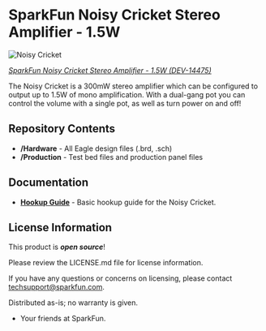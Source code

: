 SparkFun Noisy Cricket Stereo Amplifier - 1.5W
==========================================

![Noisy Cricket](https://cdn.sparkfun.com/assets/parts/1/2/5/2/0/14475-SparkFun_Noisy_Cricket_Stereo_Amplifier_-_1.5W-01.jpg)

[*SparkFun Noisy Cricket Stereo Amplifier - 1.5W (DEV-14475)*](https://www.sparkfun.com/products/14475)

The Noisy Cricket is a 300mW stereo amplifier which can be configured to output up to 1.5W of mono amplification.
With a dual-gang pot you can control the volume with a single pot, as well as turn power on and off!

Repository Contents
-------------------
* **/Hardware** - All Eagle design files (.brd, .sch)
* **/Production** - Test bed files and production panel files


Documentation
--------------
* **[Hookup Guide](https://learn.sparkfun.com/tutorials/noisy-cricket-stereo-amplifier---15w-hookup-guide)** - Basic hookup guide for the Noisy Cricket.

License Information
-------------------

This product is _**open source**_! 

Please review the LICENSE.md file for license information. 

If you have any questions or concerns on licensing, please contact techsupport@sparkfun.com.

Distributed as-is; no warranty is given.

- Your friends at SparkFun.